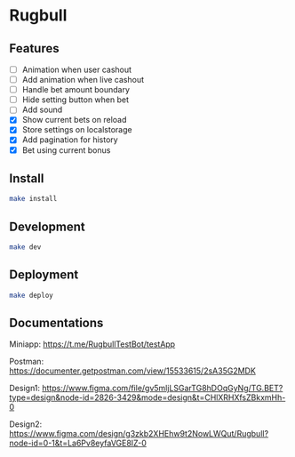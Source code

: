 # Rugbull 

## Features

- [ ] Animation when user cashout
- [ ] Add animation when live cashout
- [ ] Handle bet amount boundary
- [ ] Hide setting button when bet
- [ ] Add sound
- [x] Show current bets on reload
- [x] Store settings on localstorage 
- [x] Add pagination for history
- [x] Bet using current bonus

## Install

```bash
make install
```

## Development

```bash
make dev
```

## Deployment

```bash
make deploy
```


## Documentations

Miniapp:
https://t.me/RugbullTestBot/testApp

Postman: 
https://documenter.getpostman.com/view/15533615/2sA35G2MDK

Design1: 
https://www.figma.com/file/gv5mljLSGarTG8hDOqGyNg/TG.BET?type=design&node-id=2826-3429&mode=design&t=CHlXRHXfsZBkxmHh-0

Design2: 
https://www.figma.com/design/g3zkb2XHEhw9t2NowLWQut/Rugbull?node-id=0-1&t=La6Pv8eyfaVGE8IZ-0